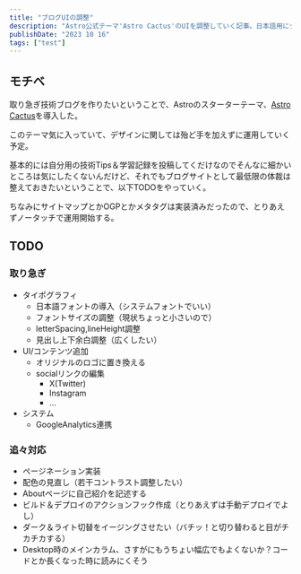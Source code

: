 ```yaml
---
title: "ブログUIの調整"
description: "Astro公式テーマ'Astro Cactus'のUIを調整していく記事。日本語用にタイポグラフィを調整＆UIの微調整"
publishDate: "2023 10 16"
tags: ["test"]
---
```


## モチベ

<!-- フロントエンドの学習を本格的に進めてく中で、やっぱ学習記録をちゃんとつけていった方が良いことに気づいた。

notionとかにまとめても良いんだけど、自分だけが読むものだと適当に書き散らかして終わりになってしまうので、学習記録をブログとして公開してくことにした。ZennやQuitaもあるんだけど、こっちのほうが気を遣わなくて良い。

ブログの制作そのものには時間をかけたくなかったので、Astroの公式サイトに上がってるスターターテーマを利用しました。

ある意味攻めてるレベルでシンプルな見た目が気に入ったのでこれにした。今のままだと流石に読みにくいので、

今思いついた範囲で実施項目をリストアップした。 -->

取り急ぎ技術ブログを作りたいということで、Astroのスターターテーマ、<a href="https://astro.build/themes/details/astro-cactus/" target="_blank">Astro Cactus</a>を導入した。

このテーマ気に入っていて、デザインに関しては殆ど手を加えずに運用していく予定。

基本的には自分用の技術Tips＆学習記録を投稿してくだけなのでそんなに細かいところは気にしたくないんだけど、それでもブログサイトとして最低限の体裁は整えておきたいということで、以下TODOをやっていく。

ちなみにサイトマップとかOGPとかメタタグは実装済みだったので、とりあえずノータッチで運用開始する。

## TODO

### 取り急ぎ

- タイポグラフィ
  - 日本語フォントの導入（システムフォントでいい）
  - フォントサイズの調整（現状ちょっと小さいので）
  - letterSpacing,lineHeight調整
  - 見出し上下余白調整（広くしたい）
- UI/コンテンツ追加
  - オリジナルのロゴに置き換える
  - socialリンクの編集
    - X(Twitter)
    - Instagram
    - ...
- システム
  - GoogleAnalytics連携

### 追々対応

- ページネーション実装
- 配色の見直し（若干コントラスト調整したい）
- Aboutページに自己紹介を記述する
- ビルド＆デプロイのアクションフック作成（とりあえずは手動デプロイでよし）
- ダーク＆ライト切替をイージングさせたい（バチッ！と切り替わると目がチカチカする）
- Desktop時のメインカラム、さすがにもうちょい幅広でもよくないか？コードとか長くなった時に読みにくそう
